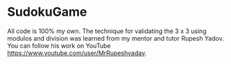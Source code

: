 # SudokuGame
All code is 100% my own. The technique for validating the 3 x 3 using modulos and division was learned from my mentor and tutor Rupesh Yadov. You can follow his work on YouTube https://www.youtube.com/user/MrRupeshyadav. 
